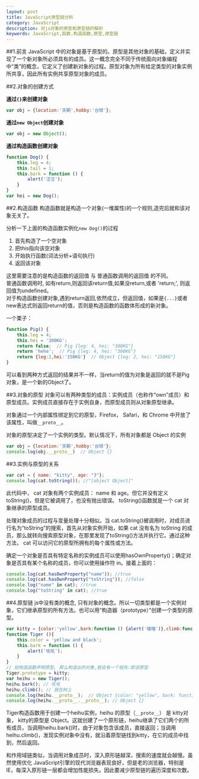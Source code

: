 ```yaml
---
layout: post
title: JavaScript原型链分析
category: JavaScript
description: 对js对象的原型和原型链的解析
keywords: JavaScript,函数,构造函数,原型,原型链
---
```


##1.前言
JavaScript 中的对象是基于原型的。原型是其他对象的基础，定义并实现了一个新对象所必须具有的成员。这一概念完全不同于传统面向对象编程中“类”的概念，它定义了创建新对象的过程。原型对象为所有给定类型的对象实例所共享，因此所有实例共享原型对象的成员。

##2.对象的创建方式

__通过`{}`来创建对象__

```JavaScript
var obj = {location:'天朝',hobby:'台球'};
```

__通过`new Object`创建对象__

```JavaScript
var obj = new Object();
```

__通过构造函数创建对象__

```JavaScript
function Dog() {
    this.leg = 4;
    this.tail = 1;
    this.bark = function () {
        alert('汪汪');
    }
}
var hei = new Dog();
```

##2.构造函数
构造函数就是构造一个对象(一堆属性)的一个规则,造完后就和该对象无关了。

分析一下上面的构造函数实例化`new Dog()`的过程

1. 首先构造了一个空对象
2. 把this指向该空对象
3. 开始执行函数(词法分析+语句执行)
4. 返回该对象

这里需要注意的是构造函数的返回值  与 普通函数调用的返回值 的不同。  
普通函数调用时, 如有return,则返回该return值,如果没return,或者 'return;', 则返回值为undefined。  
对于构造函数创建对象,遇到return返回,依然成立，但返回值，如果是`{...}`或者new表达式则返回return的值，否则是构造函数的函数体形成的新对象。

一个栗子：

```JavaScript
function Pig() {
    this.leg = 4;
    this.hei = '300KG';
    return false;  // Pig {leg: 4, hei: "300KG"}
    return 'hehe';  // Pig {leg: 4, hei: "300KG"}
    return {leg:2,hei:'150KG'}  // Object {leg: 2, hei: "150KG"}
}
```

可以看到两种方式返回的结果并不一样，当return的值为对象是返回的就不是Pig对象，是一个新的Object了。

##3.对象的原型
对象可以有两种类型的成员：实例成员（也称作“own”成员）和原型成员。实例成员直接存在于实例自身，而原型成员则从对象原型继承。

对象通过一个内部属性绑定到它的原型，Firefox， Safari，和 Chrome 中开放了该属性，叫做`__proto__`。

对象的原型决定了一个实例的类型。默认情况下，所有对象都是 Object 的实例

```JavaScript
var obj = {location:'天朝',hobby:'台球'};
console.log(obj.__proto__)  // Object {}
```

##3.实例与原型的关系

```JavaScript
var cat = { name: "kitty", age: "3"};
console.log(cat.toString()); //"[object Object]"
```

此代码中， cat 对象有两个实例成员： name 和 age。但它并没有定义 toString()，但是它被调用了，也没有抛出错误。 toString()函数就是一个 cat 对象继承的原型成员。

处理对象成员的过程与变量处理十分相似。当 cat.toString()被调用时，对成员进行名为“toString”的搜索，首先从对象实例开始，如果 cat 没有名为 toString 的成员，那么就转向搜索原型对象，在那里发现了toString()方法并执行它。通过这种方法， cat 可以访问它的原型所拥有的每个属性或方法。

确定一个对象是否具有特定名称的实例成员可以使用hasOwnProperty()；确定对象是否具有某个名称的成员，你可以使用操作符 in。接着上面的：

```JavaScript
console.log(cat.hasOwnProperty("name")); //true
console.log(cat.hasOwnProperty("toString")); //false
console.log("name" in cat); //true
console.log("toString" in cat); //true
```

##4.原型链
js中没有类的概念, 只有对象的概念。所以一切类型都是一个实例对象，它们继承原型的所有方法。也可以用“构造器（prototype）”创建一个类型的原型。

```JavaScript
var kitty = {color:'yellow',bark:function () {alert('喵喵')},climb:function () {alert('我在树上')}}
function Tiger (){
    this.color = 'yellow and black';
    this.bark = function () {
        alert('吼吼');
    }
}
// 给构造函数声明原型, 那么构造出的对象,就会有一个祖先:即该原型
Tiger.prototype = kitty;
var heihu = new Tiger();
heihu.bark(); // 吼吼
heihu.climb(); // 我在树上
console.log(heihu.__proto__);  // Object {color: "yellow", bark: function, climb: function}
console.log(heihu.__proto__.__proto__); // Object {}
```

Tiger构造函数用于创建一个heihu实例，heihu 的原型（`__proto__`） 是 kitty对象， kitty的原型是 Object。这就创建了一个原形链，heihu继承了它们两个的所有成员，当调用heihu.bark()时，由于对象包含该成员，直接返回；当调用heihu.climb()，发现实例对象中没有，就沿着原型链找到kitty，在它的成员中找到，然后返回。

和作用域链类似，当调用对象成员时，深入原形链越深，搜索的速度就会越慢。虽然使用优化 JavaScript引擎的现代浏览器表现良好，但是老的浏览器，特别是 IE，每深入原形链一层都会增加性能损失。因此要减少原型链的遍历深度和次数。
